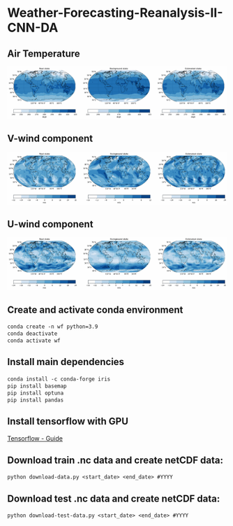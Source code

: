 # Weather-Forecasting-Reanalysis-II-CNN-DA

## Air Temperature
![img](data_assimilation/plots/air/predictions.gif)

## V-wind component
![img](data_assimilation/plots/vwnd/predictions.gif)

## U-wind component

![img](data_assimilation/plots/uwnd/predictions.gif)
## Create and activate conda environment

```
conda create -n wf python=3.9
conda deactivate
conda activate wf
```

## Install main dependencies

```
conda install -c conda-forge iris
pip install basemap
pip install optuna
pip install pandas
```

## Install tensorflow with GPU
[Tensorflow - Guide](https://www.tensorflow.org)


## Download train .nc data and create netCDF data:

```
python download-data.py <start_date> <end_date> #YYYY
```

## Download test .nc data and create netCDF data:

```
python download-test-data.py <start_date> <end_date> #YYYY
```
